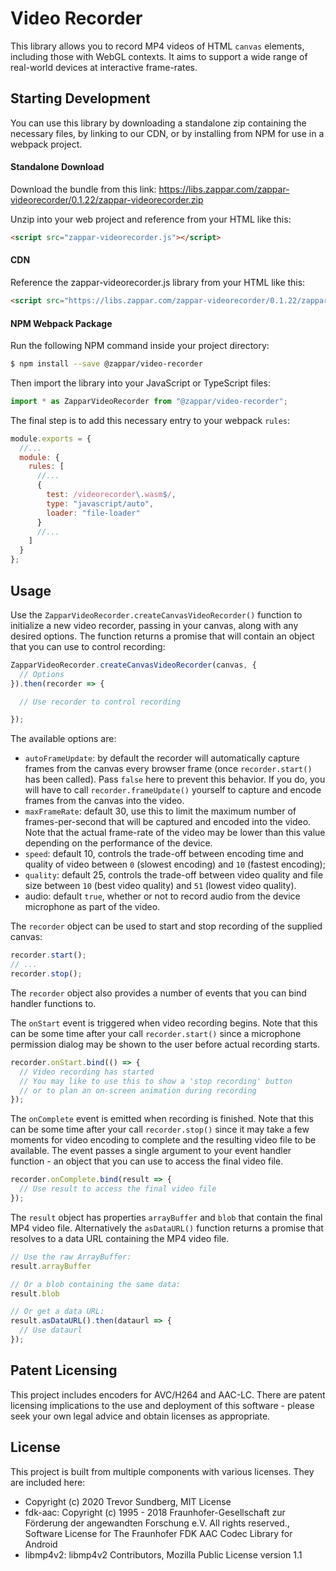 # Video Recorder

This library allows you to record MP4 videos of HTML `canvas` elements, including those with WebGL contexts. It aims to support a wide range of real-world devices at interactive frame-rates.

## Starting Development

You can use this library by downloading a standalone zip containing the necessary files, by linking to our CDN, or by installing from NPM for use in a webpack project.

#### Standalone Download

Download the bundle from this link:
https://libs.zappar.com/zappar-videorecorder/0.1.22/zappar-videorecorder.zip

Unzip into your web project and reference from your HTML like this:
```html
<script src="zappar-videorecorder.js"></script>
```

#### CDN

Reference the zappar-videorecorder.js library from your HTML like this:
```html
<script src="https://libs.zappar.com/zappar-videorecorder/0.1.22/zappar-videorecorder.js"></script>
```

#### NPM Webpack Package

Run the following NPM command inside your project directory:
```bash
$ npm install --save @zappar/video-recorder
```

Then import the library into your JavaScript or TypeScript files:
```ts
import * as ZapparVideoRecorder from "@zappar/video-recorder";
```

The final step is to add this necessary entry to your webpack `rules`:
```js
module.exports = {
  //...
  module: {
    rules: [
      //...
      {
        test: /videorecorder\.wasm$/,
        type: "javascript/auto",
        loader: "file-loader"
      }
      //...
    ]
  }
};
```

## Usage

Use the `ZapparVideoRecorder.createCanvasVideoRecorder()` function to initialize a new video recorder, passing in your canvas, along with any desired options. The function returns a promise that will contain an object that you can use to control recording:

```ts
ZapparVideoRecorder.createCanvasVideoRecorder(canvas, {
  // Options
}).then(recorder => {

  // Use recorder to control recording

});
```

The available options are:
 - `autoFrameUpdate`: by default the recorder will automatically capture frames from the canvas every browser frame (once `recorder.start()` has been called). Pass `false` here to prevent this behavior. If you do, you will have to call `recorder.frameUpdate()` yourself to capture and encode frames from the canvas into the video.
 - `maxFrameRate`: default 30, use this to limit the maximum number of frames-per-second that will be captured and encoded into the video. Note that the actual frame-rate of the video may be lower than this value depending on the performance of the device.
 - `speed`: default 10, controls the trade-off between encoding time and quality of video between `0` (slowest encoding) and `10` (fastest encoding);
 - `quality`: default 25, controls the trade-off between video quality and file size between `10` (best video quality) and `51` (lowest video quality).
 - audio: default `true`, whether or not to record audio from the device microphone as part of the video.

The `recorder` object can be used to start and stop recording of the supplied canvas:
```ts
recorder.start();
// ...
recorder.stop();
```

The `recorder` object also provides a number of events that you can bind handler functions to.

The `onStart` event is triggered when video recording begins. Note that this can be some time after your call `recorder.start()` since a microphone permission dialog may be shown to the user before actual recording starts.
```ts
recorder.onStart.bind(() => {
  // Video recording has started
  // You may like to use this to show a 'stop recording' button
  // or to plan an on-screen animation during recording
});
```

The `onComplete` event is emitted when recording is finished. Note that this can be some time after your call `recorder.stop()` since it may take a few moments for video encoding to complete and the resulting video file to be available. The event passes a single argument to your event handler function - an object that you can use to access the final video file.
```ts
recorder.onComplete.bind(result => {
  // Use result to access the final video file
});
```

The `result` object has properties `arrayBuffer` and `blob` that contain the final MP4 video file. Alternatively the `asDataURL()` function returns a promise that resolves to a data URL containing the MP4 video file.
```ts
// Use the raw ArrayBuffer:
result.arrayBuffer

// Or a blob containing the same data:
result.blob

// Or get a data URL:
result.asDataURL().then(dataurl => {
  // Use dataurl
});
```

## Patent Licensing

This project includes encoders for AVC/H264 and AAC-LC. There are patent licensing implications to the use and deployment of this software - please seek your own legal advice and obtain licenses as appropriate.

## License

This project is built from multiple components with various licenses. They are included here:

 - Copyright (c) 2020 Trevor Sundberg, MIT License
 - fdk-aac: Copyright (c) 1995 - 2018 Fraunhofer-Gesellschaft zur Förderung der angewandten Forschung e.V. All rights reserved., Software License for The Fraunhofer FDK AAC Codec Library for Android
 - libmp4v2: libmp4v2 Contributors, Mozilla Public License version 1.1
